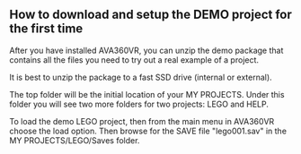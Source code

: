 ## How to download and setup the DEMO project for the first time

After you have installed AVA360VR, you can unzip the demo package that contains all the files you need to try out a real example of a project.

It is best to unzip the package to a fast SSD drive (internal or external). 

The top folder will be the initial location of your MY PROJECTS. Under this folder you will see two more folders for two projects: LEGO and HELP.

To load the demo LEGO project, then from the main menu in AVA360VR choose the load option. Then browse for the SAVE file "lego001.sav" in the MY PROJECTS/LEGO/Saves folder.
